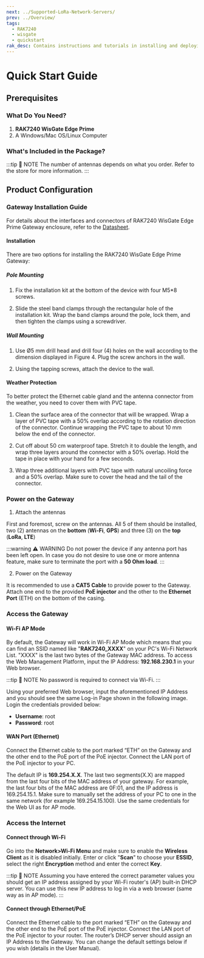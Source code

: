 ```yaml
---
next: ../Supported-LoRa-Network-Servers/
prev: ../Overview/
tags:
  - RAK7240
  - wisgate
  - quickstart
rak_desc: Contains instructions and tutorials in installing and deploying your RAK7240. Instructions are written in a detailed and step-by-step manner for an easier experience in setting up your LoRaWAN Gateway.
---
```

# Quick Start Guide

## Prerequisites

<!-- <rk-img
  src="/assets/images/wisgate/rak7240/quickstart/1.rak7240-overview.jpg"
  width="70%"
  caption="RAK7240 WisGate Edge Prime"
/> -->

### What Do You Need?

1. **RAK7240 WisGate Edge Prime**
2. A Windows/Mac OS/Linux Computer

### What's Included in the Package?

<rk-img
  src="/assets/images/wisgate/rak7240/quickstart/2.package-contents.jpg"
  width="80%"
  caption="RAK7240 WisGate Edge Prime"
/>

:::tip 📝 NOTE
The number of antennas depends on what you order. Refer to the store for more information.
:::

## Product Configuration

### Gateway Installation Guide

For details about the interfaces and connectors of RAK7240 WisGate Edge Prime Gateway enclosure, refer to the [Datasheet](/Product-Categories/WisGate/RAK7240/Datasheet/#interfaces-hardware-interfaces). 

#### Installation 

There are two options for installing the RAK7240 WisGate Edge Prime Gateway:

##### Pole Mounting

1. Fix the installation kit at the bottom of the device with four M5*8 screws.

<rk-img
  src="/assets/images/wisgate/rak7240/quickstart/installation/2.png"
  width="50%"
  caption="Fixing the Instalation Kit to the RAK7240"
/>

2. Slide the steel band clamps through the rectangular hole of the installation kit. Wrap the band clamps around the pole, lock them, and then tighten the clamps using a screwdriver.

<rk-img
  src="/assets/images/wisgate/rak7240/quickstart/installation/3.png"
  width="25%"
  caption="Fixing the RAK7240 to a Pole"
/>

##### Wall Mounting

1. Use Ø5&nbsp;mm drill head and drill four (4) holes on the wall according to the dimension displayed in Figure 4. Plug the screw anchors in the wall.

<rk-img
  src="/assets/images/wisgate/rak7240/quickstart/installation/4.png"
  width="50%"
  caption="RAK7240 wall mounting dimentions"
/>

2. Using the tapping screws, attach the device to the wall.

<rk-img
  src="/assets/images/wisgate/rak7240/quickstart/installation/5.png"
  width="50%"
  caption="Fixing RAK7240 to a wall"
/>

#### Weather Protection

To better protect the Ethernet cable gland and the antenna connector from the weather, you need to cover them with PVC tape. 

1. Clean the surface area of the connector that will be wrapped. Wrap a layer of PVC tape with a 50% overlap according to the rotation direction of the connector. Continue wrapping the PVC tape to about 10&nbsp;mm below the end of the connector. 

<rk-img
  src="/assets/images/wisgate/rak7240/quickstart/installation/6.png"
  width="35%"
  caption="Wrapping with PVC tape"
/>

2. Cut off about 50&nbsp;cm waterproof tape. Stretch it to double the length, and wrap three layers around the connector with a 50% overlap. Hold the tape in place with your hand for a few seconds.

<rk-img
  src="/assets/images/wisgate/rak7240/quickstart/installation/7.png"
  width="35%"
  caption="Wrapping with waterproof tape"
/>

3. Wrap three additional layers with PVC tape with natural uncoiling force and a 50% overlap. Make sure to cover the head and the tail of the connector.

<rk-img
  src="/assets/images/wisgate/rak7240/quickstart/installation/8.png"
  width="35%"
  caption="Final PVC wrapping"
/>


### Power on the Gateway

1. Attach the antennas

First and foremost, screw on the antennas. All 5 of them should be installed, two (2) antennas on the **bottom** (**Wi-Fi**, **GPS**) and three (3) on the **top** (**LoRa**, **LTE**)

:::warning ⚠️ WARNING
Do not power the device if any antenna port has been left open. In case you do not desire to use one or more antenna feature, make sure to terminate the port with a **50 Ohm load**.
:::

2. Power on the Gateway

It is recommended to use a **CAT5 Cable** to provide power to the Gateway. Attach one end to the provided **PoE injector** and the other to the **Ethernet Port** (ETH) on the bottom of the casing.

<rk-img
  src="/assets/images/wisgate/rak7240/quickstart/3.power-through-poe.jpg"
  width="70%"
  caption="Powering the Gateway using PoE"
/>


### Access the Gateway

#### Wi-Fi AP Mode

By default, the Gateway will work in Wi-Fi AP Mode which means that you can find an SSID named like "**RAK7240_XXXX**" on your PC's Wi-Fi Network List. "XXXX" is the last two bytes of the Gateway MAC address. To access the Web Management Platform, input the IP Address: **192.168.230.1** in your Web browser.

:::tip 📝 NOTE
No password is required to connect via Wi-Fi.
:::

Using your preferred Web browser, input the aforementioned IP Address and you should see the same Log-in Page shown in the following image. Login the credentials provided below:

- **Username**: root
- **Password**: root

<rk-img
  src="/assets/images/wisgate/rak7240/quickstart/4.access-through-apmode.jpg"
  width="70%"
  caption="Accessing the Gateway via Wi-Fi AP Mode"
/>

#### WAN Port (Ethernet)

Connect the Ethernet cable to the port marked “ETH” on the Gateway and the other end to the PoE port of the PoE injector. Connect the LAN port of the PoE injector to your PC.

The default IP is **169.254.X.X**. The last two segments(X.X) are mapped from the last four bits of the MAC address of your gateway. For example, the last four bits of the MAC address are 0F:01, and the IP address is 169.254.15.1. Make sure to manually set the address of your PC to one in the same network (for example 169.254.15.100). Use the same credentials for the Web UI as for AP mode.

<rk-img
  src="/assets/images/wisgate/rak7240/quickstart/5.access-through-ethernet.jpg"
  width="70%"
  caption="Accessing the Gateway via WAN Port (Ethernet)"
/>


### Access the Internet

#### Connect through Wi-Fi

<rk-img
  src="/assets/images/wisgate/rak7240/quickstart/6.access-internet-wifi.jpg"
  width="70%"
  caption="Accessing the Internet using Wi-Fi"
/>

Go into the **Network>Wi-Fi Menu** and make sure to enable the **Wireless Client** as it is disabled initially. Enter or click "**Scan**" to choose your **ESSID**, select the right **Encryption** method and enter the correct **Key**.

<rk-img
  src="/assets/images/wisgate/rak7240/quickstart/7.access-wifi-credentials.png"
  width="60%"
  caption="Connect through Wi-Fi Credentials"
/>

:::tip 📝 NOTE
Assuming you have entered the correct parameter values you should get an IP address assigned by your Wi-Fi router's (AP) built-in DHCP server. You can use this new IP address to log in via a web browser (same way as in AP mode).
:::


#### Connect through Ethernet/PoE

<rk-img
  src="/assets/images/wisgate/rak7240/quickstart/8.access-internet-ethernet.jpg"
  width="70%"
  caption="Accessing the Internet through Ethernet"
/>

Connect the Ethernet cable to the port marked “ETH” on the Gateway and the other end to the PoE port of the PoE injector. Connect the LAN port of the PoE injector to your router. The router’s DHCP server should assign an IP Address to the Gateway. You can change the default settings below if you wish (details in the User Manual).

<rk-img
  src="/assets/images/wisgate/rak7240/quickstart/9.access-ethernet-credentials.png"
  width="60%"
  caption="Connect through Ethernet Settings"
/>



